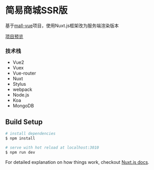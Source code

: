 # 简易商城SSR版

基于[mall-vue](https://github.com/mjyplusone/mall-vue)项目，使用Nuxt.js框架改为服务端渲染版本

[项目预览](http://buybuybuy.lihulab.net/)

### 技术栈
- Vue2
- Vuex
- Vue-router
- Nuxt
- Stylus
- webpack
- Node.js
- Koa
- MongoDB

## Build Setup

``` bash
# install dependencies
$ npm install

# serve with hot reload at localhost:3010
$ npm run dev
```

For detailed explanation on how things work, checkout [Nuxt.js docs](https://nuxtjs.org).
